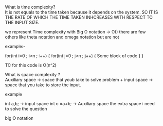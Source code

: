 What is time complexity?  
It is not equals to the time taken because it depends on the system.
SO IT IS THE RATE OF WHICH THE TIME TAKEN INHCREASES WITH RESPECT TO THE INPUT SIZE.


we represent Time complexity with Big O notation -> O() 
there are few others like theta notation and omega notation but are not 


example:-

for(int i=0 ; i<n ; i++)
{
    for(int j=0 ; j<n ; j++)
    {
        Some block of code
    }
}

TC for this code is O(n^2)

What is space complexity ?  
Auxiliary space -> space that youb take to solve problem + input space -> space that you take to store the input.

example

int a,b; -> input space
int c =a+b; -> Auxiliary space  the extra space i need to solve the question

big O notation
